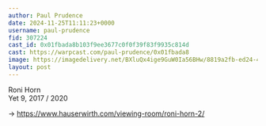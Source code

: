 ```yaml
---
author: Paul Prudence
date: 2024-11-25T11:11:23+0000
username: paul-prudence
fid: 307224
cast_id: 0x01fbada8b103f9ee3677c0f0f39f83f9935c814d
cast: https://warpcast.com/paul-prudence/0x01fbada8
image: https://imagedelivery.net/BXluQx4ige9GuW0Ia56BHw/8819a2fb-ed24-484f-4294-a0c0f4df4d00/original
layout: post
---
```

Roni Horn  
Yet 9, 2017 / 2020  
  
→ https://www.hauserwirth.com/viewing-room/roni-horn-2/  

<img src='https://imagedelivery.net/BXluQx4ige9GuW0Ia56BHw/8819a2fb-ed24-484f-4294-a0c0f4df4d00/original' alt='' referrerpolicy='no-referrer'/>